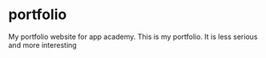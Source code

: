 portfolio
=========

My portfolio website for app academy.
This is my portfolio. It is less serious and more interesting
